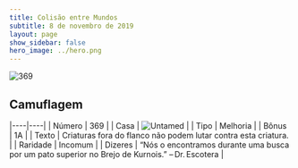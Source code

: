 ```yaml
---
title: Colisão entre Mundos
subtitle: 8 de novembro de 2019
layout: page
show_sidebar: false
hero_image: ../hero.png
---
```


![369](https://cdn.keyforgegame.com/media/card_front/pt/452_369_9X5XM6J637XQ_pt.png)

## Camuflagem

|----|----|
| Número | 369 |
| Casa | ![Untamed](https://archonarcana.com/images/thumb/b/bd/Untamed.png/22px-Untamed.png "Indomados") |
| Tipo | Melhoria |
| Bônus | 1A |
| Texto | Criaturas fora do flanco não podem lutar contra esta criatura. |
| Raridade | Incomum |
| Dizeres | “Nós o encontramos durante uma busca por um pato superior no Brejo de Kurnois.” – Dr. Escotera |
